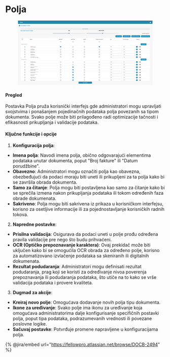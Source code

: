 # Polja

<figure><img src="../../../../.gitbook/assets/Bildschirmfoto 2024-05-08 um 09.02.31.png" alt=""><figcaption></figcaption></figure>

#### Pregled

Postavka Polja pruža korisnički interfejs gde administratori mogu upravljati svojstvima i ponašanjem pojedinačnih podataka polja povezanih sa tipom dokumenta. Svako polje može biti prilagođeno radi optimizacije tačnosti i efikasnosti prikupljanja i validacije podataka.

#### Ključne funkcije i opcije

1. **Konfiguracija polja**:
* **Imena polja**: Navodi imena polja, obično odgovarajući elementima podataka unutar dokumenta, poput "Broj fakture" ili "Datum porudžbine".
* **Obavezno**: Administratori mogu označiti polja kao obavezna, obezbeđujući da podaci moraju biti uneti ili prikupljeni za ta polja kako bi se završila obrada dokumenta.
* **Samo za čitanje**: Polja mogu biti postavljena kao samo za čitanje kako bi se sprečila izmena nakon prikupljanja podataka ili tokom određenih faza obrade dokumenata.
* **Sakriveno**: Polja mogu biti sakrivena iz prikaza u korisničkom interfejsu, korisno za osetljive informacije ili za pojednostavljanje korisničkih radnih tokova.
2. **Napredne postavke**:
* **Prisilna validacija**: Osigurava da podaci uneti u polje prođu određena pravila validacije pre nego što budu prihvaćeni.
* **OCR (Optičko prepoznavanje karaktera)**: Ovaj prekidač može biti uključen kako bi se omogućila OCR obrada za određeno polje, korisno za automatizovano izvlačenje podataka sa skeniranih ili digitalnih dokumenata.
* **Rezultat podudaranja**: Administratori mogu definisati rezultat podudaranja, prag koji se koristi za određivanje nivoa poverenja prepoznavanja ili podudaranja podataka, što utiče na to kako se vrše validacija podataka i provere kvaliteta.
3. **Dugmad za akcije**:
* **Kreiraj novo polje**: Omogućava dodavanje novih polja tipu dokumenta.
* **Ikone za uređivanje**: Svako polje ima ikonu za uređivanje koja omogućava administratorima dalje konfigurisanje specifičnih postavki polja, poput tipa podataka, podrazumevanih vrednosti ili povezane poslovne logike.
* **Sačuvaj postavke**: Potvrđuje promene napravljene u konfiguracijama polja.

{% @jira/embed url="https://fellowpro.atlassian.net/browse/DOCB-2494" %}
